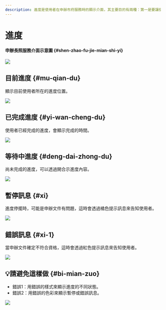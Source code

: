 ```yaml
---
description: 進度是使用者在申辦市府服務時的顯示介面，其主要目的有兩種：第一是要讓使用者清楚了解申辦流程中全部的項目，第二是要讓使用者清楚知道目前所在的進度。
---
```


# 進度

#### 申辦長照服務介面示意圖 {#shen-zhao-fu-jie-mian-shi-yi}

![](https://blobscdn.gitbook.com/v0/b/gitbook-28427.appspot.com/o/assets%2F-LJqxLHJJJ9AJ4DtjPcY%2F-LKLiY4cQOygvJtmhz9s%2F-LKLiY_PSzx7iINZ6sbE%2Fimage.png?alt=media&token=cb79b8b8-b302-491f-9d35-f07431dd7099)

## 目前進度 {#mu-qian-du}

顯示目前使用者所在的進度位置。

![](https://blobscdn.gitbook.com/v0/b/gitbook-28427.appspot.com/o/assets%2F-LJI7j4HS3tUNNQ2v7Qk%2F-LJqOq3FPE9zH8Dzt97O%2F-LJqQPdqxEVxO9sBrqFe%2Fimage.png?alt=media&token=8f76586e-76e4-4802-bbbd-03a94c3fb60c)

## 已完成進度 {#yi-wan-cheng-du}

使用者已經完成的進度，會顯示完成的時間。

![](https://blobscdn.gitbook.com/v0/b/gitbook-28427.appspot.com/o/assets%2F-LJqxLHJJJ9AJ4DtjPcY%2F-LK0z6dtMnhQjkzN_d8H%2F-LK0zAvqp9ePIO8pN35o%2Fimage.png?alt=media&token=761f54cb-e58f-4160-ad0e-68442eea4ca9)

## 等待中進度 {#deng-dai-zhong-du}

尚未完成的進度，可以透過開合示進度內容。

![](https://blobscdn.gitbook.com/v0/b/gitbook-28427.appspot.com/o/assets%2F-LJI7j4HS3tUNNQ2v7Qk%2F-LJqOq3FPE9zH8Dzt97O%2F-LJqQSx248j2mubS3Qe0%2Fimage.png?alt=media&token=6dd58142-d5c7-4953-9c4b-6fcde9007589)

## 暫停訊息 {#xi}

進度停擺時，可能是申辦文件有問題，這時會透過橘色提示訊息來告知使用者。

![](https://blobscdn.gitbook.com/v0/b/gitbook-28427.appspot.com/o/assets%2F-LJqxLHJJJ9AJ4DtjPcY%2F-LKLghRCoKkQodrkuMaR%2F-LKLhFXlW8S99l5w2JVO%2Fimage.png?alt=media&token=06b82c09-4895-4d65-b3a0-1aed4181d9a0)

##  錯誤訊息 {#xi-1}

當申辦文件確定不符合資格，這時會透過紅色提示訊息來告知使用者。

![](https://blobscdn.gitbook.com/v0/b/gitbook-28427.appspot.com/o/assets%2F-LJqxLHJJJ9AJ4DtjPcY%2F-LKLghRCoKkQodrkuMaR%2F-LKLhHHoXdZyb5A1CXMC%2Fimage.png?alt=media&token=a95bbd19-a914-432e-a747-01e7f5d457be)

## 💡請避免這樣做 {#bi-mian-zuo}

* 錯誤1：用錯誤的樣式來顯示進度的不同狀態。
* 錯誤2：用錯誤的色彩來顯示暫停或錯誤訊息。

![](https://blobscdn.gitbook.com/v0/b/gitbook-28427.appspot.com/o/assets%2F-LJqxLHJJJ9AJ4DtjPcY%2F-LKQFgoL2T2t4CZ7vpnY%2F-LKQGHBK_BvTuPUHR2bY%2Fimage.png?alt=media&token=66c8d1a6-9e69-46b3-867d-ed0ed7f10e3f)



